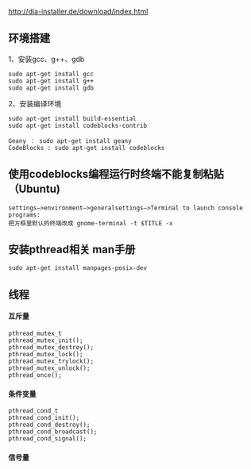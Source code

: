 http://dia-installer.de/download/index.html
## 环境搭建

1、安装gcc、g++、gdb
```
sudo apt-get install gcc 
sudo apt-get install g++ 
sudo apt-get install gdb
```

2、安装编译环境
```
sudo apt-get install build-essential
sudo apt-get install codeblocks-contrib
```
```
Geany ： sudo apt-get install geany
CodeBlocks : sudo apt-get install codeblocks
```

## 使用codeblocks编程运行时终端不能复制粘贴（Ubuntu)
```
settings–>environment–>generalsettings–>Terminal to launch console programs:
把方框里默认的终端改成 gnome-terminal -t $TITLE -x
```

## 安装pthread相关 man手册
```
sudo apt-get install manpages-posix-dev
```

## 线程
#### 互斥量
```
pthread_mutex_t
pthread_mutex_init();
pthread_mutex_destroy();
pthread_mutex_lock();
pthread_mutex_trylock();
pthread_mutex_unlock();
pthread_once();
```
#### 条件变量

```
pthread_cond_t
pthread_cond_init();
pthread_cond_destroy();
pthread_cond_broadcast();
pthread_cond_signal();
```
#### 信号量
```
```
